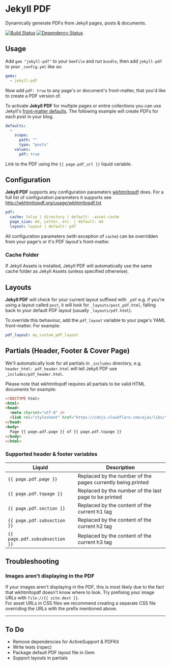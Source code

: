 # Jekyll PDF

Dynamically generate PDFs from Jekyll pages, posts &amp; documents.

[![Build Status](https://travis-ci.org/abeMedia/jekyll-pdf.svg?branch=master)](https://travis-ci.org/abeMedia/jekyll-pdf)
[![Dependency Status](https://gemnasium.com/badges/github.com/abeMedia/jekyll-pdf.svg)](https://gemnasium.com/github.com/abeMedia/jekyll-pdf)

## Usage

Add `gem "jekyll-pdf"` to your `Gemfile` and run `bundle`, then add `jekyll-pdf` to your `_config.yml` like so:

```yaml
gems:
  - jekyll-pdf
```

Now add `pdf: true` to any page's or document's front-matter, that you'd like to create a PDF version of.

To activate **Jekyll PDF** for multiple pages or entire collections you can use Jekyll's [front-matter defaults](https://jekyllrb.com/docs/configuration/#front-matter-defaults). The following example will create PDFs for each post in your blog.

```yaml
defaults:
  -
    scope:
      path: ""
      type: "posts"
    values:
      pdf: true
```

Link to the PDF using the `{{ page.pdf_url }}` liquid variable.


## Configuration

**Jekyll PDF** supports any configuration parameters [wkhtmltopdf](http://wkhtmltopdf.org/) does. For a full list of configuration parameters it supports see http://wkhtmltopdf.org/usage/wkhtmltopdf.txt

```yaml
pdf:
  cache: false | directory | default: .asset-cache
  page_size: A4, Letter, etc. | default: A4
  layout: layout | default: pdf
```

All configuration parameters (with exception of `cache`) can be overridden from your page's or it's PDF layout's front-matter.

### Cache Folder

If Jekyll Assets is installed, Jekyll PDF will automatically use the same cache folder as Jekyll Assets (unless specified otherwise).

## Layouts

**Jekyll PDF** will check for your current layout suffixed with `_pdf` e.g. if you're using a layout called `post`, it will look for `_layouts/post_pdf.html`, falling back to your default PDF layout (usually `_layouts/pdf.html`). 

To override this behaviour, add the `pdf_layout` variable to your page's YAML front-matter. For example:

```yaml
pdf_layout: my_custom_pdf_layout
```

## Partials (Header, Footer & Cover Page)

We'll automatically look for all partials in `_includes` directory, e.g. `header_html: pdf_header.html` will tell Jekyll PDF use `_includes/pdf_header.html`. 

Please note that wkhtmltopdf requires all partials to be valid HTML documents for example:

```html
<!DOCTYPE html>
<html>
<head>
  <meta charset="utf-8" />
  <link rel="stylesheet" href="https://cdnjs.cloudflare.com/ajax/libs/twitter-bootstrap/3.3.6/css/bootstrap.css">
</head>
<body>
  Page {{ page.pdf.page }} of {{ page.pdf.topage }}
</body>
</html>
```

### Supported header & footer variables

| Liquid                         | Description                                                 |
|--------------------------------|-------------------------------------------------------------|
| `{{ page.pdf.page }}`          | Replaced by the number of the pages currently being printed |
| `{{ page.pdf.topage }}`        | Replaced by the number of the last page to be printed       |
| `{{ page.pdf.section }}`       | Replaced by the content of the current h1 tag               |
| `{{ page.pdf.subsection }}`    | Replaced by the content of the current h2 tag               |
| `{{ page.pdf.subsubsection }}` | Replaced by the content of the current h3 tag               |


## Troubleshooting

### Images aren't displaying in the PDF

If your images aren't displaying in the PDF, this is most likely due to the fact that wkhtmltopdf doesn't know where to look. Try prefixing your image URLs with `file://{{ site.dest }}`.  
For asset URLs in CSS files we recommend creating a separate CSS file overriding the URLs with the prefix mentioned above.

---

## To Do

- Remove dependencies for ActiveSupport & PDFKit
- Write tests (rspec)
- Package default PDF layout file in Gem
- Support layouts in partials